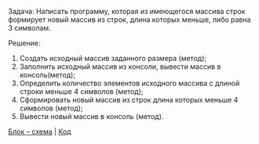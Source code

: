 Задача: Написать программу, которая из имеющегося массива строк формирует новый массив из строк, длина которых меньше, либо равна 3 символам.   

Решение:

1. Создать исходный массив заданного размера (метод);
2. Заполнить исходный массив из консоли, вывести массив в консоль(метод); 
3. Определить количество элементов исходного массива с длиной строки меньше 4 символов (метод); 
4. Сформировать новый массив из строк длина которых меньше 4 символов (метод);  
5. Вывести новый массив в консоль (метод).  

[Блок – схема](alg.drawio.png) | [Код](Program.cs)